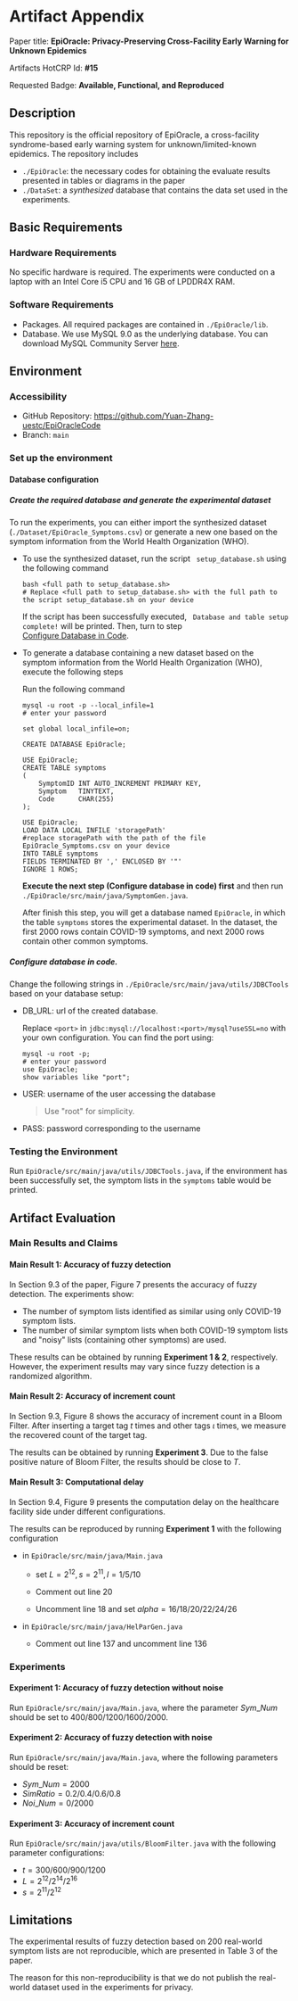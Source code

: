 # Artifact Appendix

Paper title: **EpiOracle: Privacy-Preserving Cross-Facility Early Warning for Unknown Epidemics**

Artifacts HotCRP Id: **#15**

Requested Badge:  **Available, Functional, and Reproduced**

## Description
This repository is the official repository of EpiOracle, a cross-facility syndrome-based early warning system for unknown/limited-known epidemics. The repository includes

- `./EpiOracle`: the necessary codes for obtaining the evaluate results presented in tables or diagrams in the paper
- `./DataSet`: a *synthesized* database that contains the data set used in the experiments.

## Basic Requirements
### Hardware Requirements
No specific hardware is required. The experiments were conducted on a laptop with an Intel Core i5 CPU and 16 GB of LPDDR4X RAM.

### Software Requirements
- Packages. All required packages are contained in `./EpiOracle/lib`.
- Database. We use MySQL 9.0 as the underlying database.  You can download MySQL Community Server [here](https://dev.mysql.com/downloads/mysql/).

## Environment 
### Accessibility
- GitHub Repository: https://github.com/Yuan-Zhang-uestc/EpiOracleCode
- Branch: `main`

### Set up the environment

#### Database configuration

##### Create the required database and generate the experimental dataset

To run the experiments, you can either import the synthesized dataset (`./Dataset/EpiOracle_Symptoms.csv`) or generate a new one based on the symptom information from the World Health Organization (WHO).

- To use the synthesized dataset, run the script ` setup_database.sh` using the following command

  ```mysql
  bash <full path to setup_database.sh>
  # Replace <full path to setup_database.sh> with the full path to the script setup_database.sh on your device
  ```

  If the script has been successfully executed, ` Database and table setup complete!` will be printed. Then, turn to step <a href="#ConfigureDatabaseInCode">Configure Database in Code</a>.

- To generate a database containing a new dataset based on the symptom information from the World Health Organization (WHO), execute the following steps

  Run the following command

  ```mysql
  mysql -u root -p --local_infile=1
  # enter your password
  ```

  ```mysql
  set global local_infile=on;
  ```

  ```mysql
  CREATE DATABASE EpiOracle;
  ```

  ```mysql
  USE EpiOracle;
  CREATE TABLE symptoms
  (
      SymptomID INT AUTO_INCREMENT PRIMARY KEY,
      Symptom   TINYTEXT,
      Code      CHAR(255)
  );
  ```

  ```
  USE EpiOracle;
  LOAD DATA LOCAL INFILE 'storagePath' 
  #replace storagePath with the path of the file EpiOracle_Symptoms.csv on your device
  INTO TABLE symptoms
  FIELDS TERMINATED BY ',' ENCLOSED BY '"'
  IGNORE 1 ROWS;
  ```

  **Execute the next step (Configure database in code) first** and then run `./EpiOracle/src/main/java/SymptomGen.java`.

  After finish this step, you will get a database named `EpiOracle`, in which the table `symptoms` stores the experimental dataset. In the dataset, the first 2000 rows contain COVID-19 symptoms, and next 2000 rows contain other common symptoms.

##### <a name="ConfigureDatabaseInCode">Configure database in code.</a>

Change the following strings in `./EpiOracle/src/main/java/utils/JDBCTools` based on your database setup:

- DB_URL: url of the created database. 

  Replace `<port>` in  `jdbc:mysql://localhost:<port>/mysql?useSSL=no` with your own configuration. You can find the port using:

  ```mysql
  mysql -u root -p;
  # enter your password
  use EpiOracle;
  show variables like "port";
  ```

- USER: username of the user accessing the database

  > Use "root" for simplicity.

- PASS: password corresponding to the username

### Testing the Environment
Run `EpiOracle/src/main/java/utils/JDBCTools.java`, if the environment has been successfully set, the symptom lists in the `symptoms` table would be printed.
## Artifact Evaluation
### Main Results and Claims
#### Main Result 1: Accuracy of fuzzy detection
In Section 9.3 of the paper, Figure 7 presents the accuracy of fuzzy detection. The experiments show:

- The number of symptom lists identified as similar using only COVID-19 symptom lists.
- The number of similar symptom lists when both COVID-19 symptom lists and "noisy" lists (containing other symptoms) are used.

These results can be obtained by running **Experiment 1 & 2**, respectively. However, the experiment results may vary since fuzzy detection is a randomized algorithm.

#### Main Result 2: Accuracy of increment count
In Section 9.3, Figure 8 shows the accuracy of increment count in a Bloom Filter. After inserting a target tag $t$ times and other tags $\iota$ times, we measure the recovered count of the target tag. 

The results can be obtained by running **Experiment 3**. Due to the false positive nature of Bloom Filter, the results should be close to $T$.

#### Main Result 3: Computational delay 

In Section 9.4, Figure 9 presents the computation delay on the healthcare facility side under different configurations. 

The results can be reproduced by running **Experiment 1** with the following configuration

- in `EpiOracle/src/main/java/Main.java`

  - set $L = 2^{12}, s = 2^{11}, l = 1/5/10$

  - Comment out line 20

  - Uncomment line 18 and set $alpha = 16/18/20/22/24/26$

- in `EpiOracle/src/main/java/HelParGen.java`

  - Comment out line 137 and uncomment line 136

### Experiments 
#### Experiment 1: Accuracy of fuzzy detection without noise
Run `EpiOracle/src/main/java/Main.java`, where the parameter $Sym\_Num$ should be set to $400/800/1200/1600/2000$.

#### Experiment 2: Accuracy of fuzzy detection with noise
Run `EpiOracle/src/main/java/Main.java`, where the following parameters should be reset:

-  $Sym\_Num = 2000$
- $SimRatio = 0.2/0.4/0.6/0.8$
- $Noi\_Num = 0/2000$

#### Experiment 3: Accuracy of increment count 
Run `EpiOracle/src/main/java/utils/BloomFilter.java` with the following parameter configurations:

- $t = 300/600/900/1200$
- $L = 2^{12}/2^{14}/2^{16}$
- $s = 2^{11}/2^{12}$

## Limitations
The experimental results of fuzzy detection based on 200 real-world symptom lists are not reproducible, which are presented in Table 3 of the paper.

The reason for this non-reproducibility is that we do not publish the real-world dataset used in the experiments for privacy.
